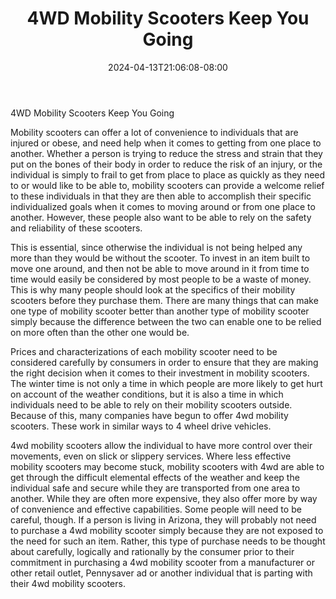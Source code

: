 ﻿---
title: "4WD Mobility Scooters Keep You Going"
date: 2024-04-13T21:06:08-08:00
description: "mobility scooters Tips for Web Success"
featured_image: "/images/mobility scooters.jpg"
tags: ["mobility scooters"]
---

4WD Mobility Scooters Keep You Going
 
Mobility scooters can offer a lot of convenience to individuals that are injured or obese, and need help when it comes to getting from one place to another.  Whether a person is trying to reduce the stress and strain that they put on the bones of their body in order to reduce the risk of an injury, or the individual is simply to frail to get from place to place as quickly as they need to or would like to be able to, mobility scooters can provide a welcome relief to these individuals in that they are then able to accomplish their specific individualized goals when it comes to moving around or from one place to another.  However, these people also want to be able to rely on the safety and reliability of these scooters.

This is essential, since otherwise the individual is not being helped any more than they would be without the scooter.  To invest in an item built to move one around, and then not be able to move around in it from time to time would easily be considered by most people to be a waste of money.  This is why many people should look at the specifics of their mobility scooters before they purchase them.  There are many things that can make one type of mobility scooter better than another type of mobility scooter simply because the difference between the two can enable one to be relied on more often than the other one would be.

Prices and characterizations of each mobility scooter need to be considered carefully by consumers in order to ensure that they are making the right decision when it comes to their investment in mobility scooters.  The winter time is not only a time in which people are more likely to get hurt on account of the weather conditions, but it is also a time in which individuals need to be able to rely on their mobility scooters outside.  Because of this, many companies have begun to offer 4wd mobility scooters.  These work in similar ways to 4 wheel drive vehicles. 
 
4wd mobility scooters allow the individual to have more control over their movements, even on slick or slippery services.  Where less effective mobility scooters may become stuck, mobility scooters with 4wd are able to get through the difficult elemental effects of the weather and keep the individual safe and secure while they are transported from one area to another.  While they are often more expensive, they also offer more by way of convenience and effective capabilities.  Some people will need to be careful, though.  If a person is living in Arizona, they will probably not need to purchase a 4wd mobility scooter simply because they are not exposed to the need for such an item.  Rather, this type of purchase needs to be thought about carefully, logically and rationally by the consumer prior to their commitment in purchasing a 4wd mobility scooter from a manufacturer or other retail outlet, Pennysaver ad or another individual that is parting with their 4wd mobility scooters.

